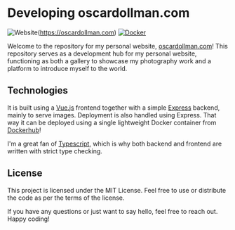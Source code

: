# Developing oscardollman.com

![Website](https://img.shields.io/website?url=https%3A%2F%2Foscardollman.com&label=Website)(https://oscardollman.com)
[![Docker](https://badgen.net/badge/icon/docker?icon=docker&label)](https://hub.docker.com/repository/docker/redstarmy/oscar-dollman-web)

Welcome to the repository for my personal website, [oscardollman.com](https://oscardollman.com)! This repository serves as a development hub for my personal website, functioning as both a gallery to showcase my photography work and a platform to introduce myself to the world.

## Technologies

It is built using a [Vue.js](https://vuejs.org/) frontend together with a simple [Express](https://expressjs.com/) backend, mainly to serve images. Deployment is also handled using Express. That way it can be deployed using a single lightweight Docker container from [Dockerhub](https://hub.docker.com/repository/docker/redstarmy/oscar-dollman-web/general)!

I'm a great fan of [Typescript](https://www.typescriptlang.org), which is why both backend and frontend are written with strict type checking.

## License

This project is licensed under the MIT License. Feel free to use or distribute the code as per the terms of the license.

If you have any questions or just want to say hello, feel free to reach out. Happy coding!
